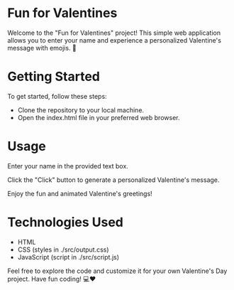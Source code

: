 <h1>Fun for Valentines</h1>

<p>Welcome to the "Fun for Valentines" project! This simple web application allows you to enter your name and experience a personalized Valentine's message with emojis. 🥳</p>



<h1>Getting Started</h1>

<p>To get started, follow these steps:</p>
<ul>
  <li>Clone the repository to your local machine.</li>
  <li>Open the index.html file in your preferred web browser.</li>
</ul>


<h1>Usage</h1>
<p>Enter your name in the provided text box.</p>
<p>Click the "Click" button to generate a personalized Valentine's message.</p>
<p>Enjoy the fun and animated Valentine's greetings!</p>

<h1>Technologies Used</h1>
<ul>
  <li>HTML</li>
  <li>CSS (styles in ./src/output.css)</li>
  <li>JavaScript (script in ./src/script.js)</li>
</ul>



<p>Feel free to explore the code and customize it for your own Valentine's Day project. Have fun coding! 💻❤️</p>


